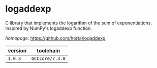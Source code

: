 # logaddexp

C library that implements the logarithm of the sum of exponentiations. Inspired by NumPy's logaddexp function.

*homepage*: <https://github.com/horta/logaddexp>

version | toolchain
--------|----------
``1.0.3`` | ``GCCcore/7.3.0``
